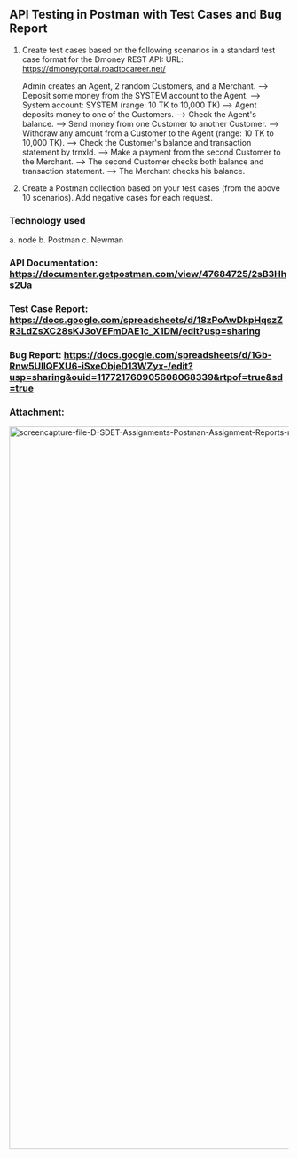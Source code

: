## API Testing in Postman with Test Cases and Bug Report
1. Create test cases based on the following scenarios in a standard test case format for the Dmoney REST API:
   URL: https://dmoneyportal.roadtocareer.net/

   Admin creates an Agent, 2 random Customers, and a Merchant.
   --> Deposit some money from the SYSTEM account to the Agent.
   --> System account: SYSTEM (range: 10 TK to 10,000 TK)
   --> Agent deposits money to one of the Customers.
   --> Check the Agent's balance.
   --> Send money from one Customer to another Customer.
   --> Withdraw any amount from a Customer to the Agent (range: 10 TK to 10,000 TK).
   --> Check the Customer's balance and transaction statement by trnxId.
   --> Make a payment from the second Customer to the Merchant.
   --> The second Customer checks both balance and transaction statement.
   --> The Merchant checks his balance.
2. Create a Postman collection based on your test cases (from the above 10 scenarios).
   Add negative cases for each request.

### Technology used
a. node
b. Postman
c. Newman

### API Documentation: https://documenter.getpostman.com/view/47684725/2sB3Hhs2Ua
### Test Case Report: https://docs.google.com/spreadsheets/d/18zPoAwDkpHqszZR3LdZsXC28sKJ3oVEFmDAE1c_X1DM/edit?usp=sharing
### Bug Report: https://docs.google.com/spreadsheets/d/1Gb-Rnw5UllQFXU6-iSxeObjeD13WZyx-/edit?usp=sharing&ouid=117721760905608068339&rtpof=true&sd=true
### Attachment:
   <img width="1366" height="1302" alt="screencapture-file-D-SDET-Assignments-Postman-Assignment-Reports-report-html-2025-08-31-17_25_45" src="https://github.com/user-attachments/assets/ee8462bf-0b17-4387-9536-60177db718f8" />

